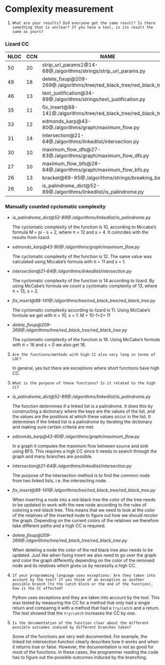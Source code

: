 # Complexity measurement

1.  `What are your results? Did everyone get the same result? Is there something that is unclear? If you have a tool, is its result the same as yours?`

### Lizard CC

| NLOC     | CCN     | NAME                                                                        |
|------    |-----    |-------------------------------------------------------------------------    |
| 50       | 20      | strip_url_params1@14-68@./algorithms/strings/strip_url_params.py            |
| 49       | 18      | delete_fixup@209-269@./algorithms/tree/red_black_tree/red_black_tree.py     |
| 46       | 13      | text_justification@34-89@./algorithms/strings/text_justification.py         |
| 35       | 11      | fix_insert@88-141@./algorithms/tree/red_black_tree/red_black_tree.py        |
| 33       | 12      | edmonds_karp@43-80@./algorithms/graph/maximum_flow.py                       |
| 31       | 14      | intersection@21-64@./algorithms/linkedlist/intersection.py                  |
| 30       | 10      | maximum_flow_dfs@27-83@./algorithms/graph/maximum_flow_dfs.py               |
| 27       | 10      | maximum_flow_bfs@28-84@./algorithms/graph/maximum_flow_bfs.py               |
| 26       | 13      | bracket@69-95@./algorithms/strings/breaking_bad.py                          |
| 26       | 10      | is_palindrome_dict@52-89@./algorithms/linkedlist/is_palindrome.py           |


### Manually counted cyclomatic complexity

- *is_palindrome_dict@52-89@./algorithms/linkedlist/is_palindrome.py*

    The cyclomatic complexity of the function is 10, according to Mccabe’s formula M = pi - s + 2, where π = 12 and s = 4. It coincides with the results from lizard.

- *edmonds_karp@43-80@./algorithms/graph/maximum_flow.py*
    
    The cyclomatic complexity of the function is 12. The same value was calculated using Mccabe’s formula with π = 11 and s = 1.

- *intersection@21-64@./algorithms/linkedlist/intersection.py*
    
    The cyclomatic complexity of the function is 14 according to lizard. By using McCabe’s formula we count a cyclomatic complexity of 13, where π = 13, s = 2. 

- *fix_insert@88-141@./algorithms/tree/red_black_tree/red_black_tree.py*
    
    The cyclomatic complexity according to lizard is 11. Using McCabe’s formula we get with π = 10, s = 1: M = 10-1+2= 11

- *delete_fixup@209-269@./algorithms/tree/red_black_tree/red_black_tree.py*
    
    The cyclomatic complexity of the function is 18. Using McCabe’s formula with π = 16 and s = 0 we also get 18.

2.  `Are the functions/methods with high CC also very long in terms of LOC?`

    In general, yes but there are exceptions where short functions have high CC.

3.  `What is the purpose of these functions? Is it related to the high CC?`

- *is_palindrome_dict@52-89@./algorithms/linkedlist/is_palindrome.py*
    
    The function determines if a linked list is a palindrome. It does this by constructing a dictionary where the keys are the values of the list, and the values are the positions at which these values occur in the list. It determines if the linked list is a palindrome by iterating the dictionary and making sure certain criteria are met. 

- *edmonds_karp@43-80@./algorithms/graph/maximum_flow.py*

    In a graph it computes the maximum flow between source and sink using BFS. This requires a high CC since it needs to search through the graph and many branches are possible.

- *intersection@21-64@./algorithms/linkedlist/intersection.py*

    The purpose of the intersection method is to find the common node from two linked lists, i.e. the intersecting node. 

- *fix_insert@88-141@./algorithms/tree/red_black_tree/red_black_tree.py*

    When inserting a node into a red-black tree the color of the tree needs to be updated to work with the new node according to the rules of coloring a red-black tree. This means that we need to look at the color of the relatives of the inserted node to figure out how we should recolor the graph. Depending on the current colors of the relatives we therefore take different paths and a high CC is required.

- *delete_fixup@209-269@./algorithms/tree/red_black_tree/red_black_tree.py*

    When deleting a node the color of the red black tree also needs to be updated. Just like when fixing insert we also need to go over the graph and color the graph differently depending on the color of the removed node and its relatives which gives us by necessity a high CC.


4.  `If your programming language uses exceptions: Are they taken into account by the tool? If you think of an exception as another possible branch (to the catch block or the end of the function), how is the CC affected?`

    Python uses exceptions and they are taken into account by the tool. This was tested by measuring the CC for a method that only had a single return and comparing it with a method that had a `try/catch` and a return. The test showed that the `try/catch` increases the CC by one.

5.  `Is the documentation of the function clear about the different possible outcomes induced by different branches taken?`

    Some of the functions are very well documented. For example, the linked list intersection function clearly describes how it works and when it returns true or false. However, the documentation is not as good for most of the functions. In these cases, the programmer reading the code has to figure out the possible outcomes induced by the branching. 

